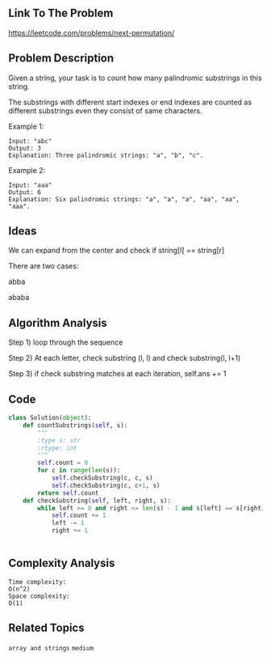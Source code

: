 ## Link To The Problem 
https://leetcode.com/problems/next-permutation/

## Problem Description
Given a string, your task is to count how many palindromic substrings in this string.

The substrings with different start indexes or end indexes are counted as different substrings even they consist of same characters.

Example 1:
```
Input: "abc"
Output: 3
Explanation: Three palindromic strings: "a", "b", "c".
``` 

Example 2:
```
Input: "aaa"
Output: 6
Explanation: Six palindromic strings: "a", "a", "a", "aa", "aa", "aaa".
```
## Ideas
We can expand from the center and check if string[l] == string[r]

There are two cases:

abba

ababa
## Algorithm Analysis

Step 1) loop through the sequence

Step 2) At each letter, check substring (l, l) and check substring(l, l+1)

Step 3) if check substring matches at each iteration, self.ans  += 1
## Code
```py
class Solution(object):
    def countSubstrings(self, s):
        """
        :type s: str
        :rtype: int
        """
        self.count = 0
        for c in range(len(s)):
            self.checkSubstring(c, c, s)
            self.checkSubstring(c, c+1, s)
        return self.count
    def checkSubstring(self, left, right, s):
        while left >= 0 and right <= len(s) - 1 and s[left] == s[right]:
            self.count += 1
            left -= 1
            right += 1
       
```
## Complexity Analysis
```
Time complexity: 
O(n^2)
Space complexity: 
O(1) 
```
## Related Topics
```array and strings``` ```medium```




